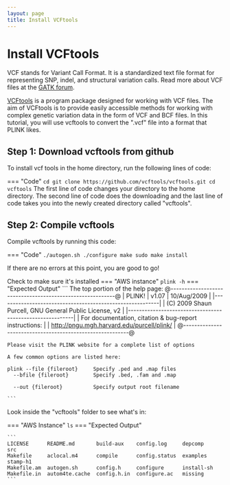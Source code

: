 ```yaml
---
layout: page
title: Install VCFtools
---
```


Install VCFtools
================

VCF stands for Variant Call Format. It is a standardized text file format for representing SNP, indel, and structural variation calls. Read more about VCF files at the [GATK forum](https://gatk.broadinstitute.org/hc/en-us/articles/360035531692-VCF-Variant-Call-Format).

[VCFtools](http://vcftools.sourceforge.net/man_latest.html#EXAMPLES) is a program package designed for working with VCF files. The aim of VCFtools is to provide easily accessible methods for working with complex genetic variation data in the form of VCF and BCF files. In this tutorial, you will use vcftools to convert the ".vcf" file into a format that PLINK likes.


## Step 1: Download vcftools from github

To install vcf tools in the home directory, run the following lines of code:

=== "Code"
    ```
    cd
    git clone https://github.com/vcftools/vcftools.git
    cd vcftools
    ```
The first line of code changes your directory to the home directory. The second line of code does the downloading and the last line of code takes you into the newly created directory called "vcftools".

## Step 2: Compile vcftools

Compile vcftools by running this code:

=== "Code"
    ```
    ./autogen.sh
    ./configure
    make
    sudo make install
    ```

If there are no errors at this point, you are good to go!

Check to make sure it's installed
=== "AWS instance"
    ```
    plink -h
    ```
=== "Expected Output"
    ```
    The top portion of the help page:
    @----------------------------------------------------------@
    |        PLINK!       |     v1.07      |   10/Aug/2009     |
    |----------------------------------------------------------|
    |  (C) 2009 Shaun Purcell, GNU General Public License, v2  |
    |----------------------------------------------------------|
    |  For documentation, citation & bug-report instructions:  |
    |        http://pngu.mgh.harvard.edu/purcell/plink/        |
    @----------------------------------------------------------@


    Please visit the PLINK website for a complete list of options

    A few common options are listed here:

    plink --file {fileroot}     Specify .ped and .map files
      --bfile {fileroot}        Specify .bed, .fam and .map

      --out {fileroot}          Specify output root filename  

    ```

Look inside the "vcftools" folder to see what's in:

=== "AWS Instance"
    ```
    ls
    ```
=== "Expected Output"

    ```
    LICENSE      README.md       build-aux    config.log     depcomp     src
    Makefile     aclocal.m4      compile      config.status  examples    stamp-h1
    Makefile.am  autogen.sh      config.h     configure      install-sh
    Makefile.in  autom4te.cache  config.h.in  configure.ac   missing
    ```
